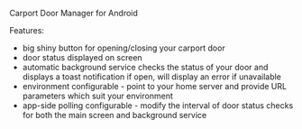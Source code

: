 Carport Door Manager for Android

Features:
- big shiny button for opening/closing your carport door
- door status displayed on screen
- automatic background service checks the status of your door and displays a toast notification if open, will display an error if unavailable
- environment configurable - point to your home server and provide URL parameters which suit your environment
- app-side polling configurable - modify the interval of door status checks for both the main screen and background service
